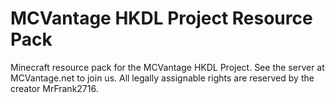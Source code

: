 # MCVantage HKDL Project Resource Pack
Minecraft resource pack for the MCVantage HKDL Project. See the server at MCVantage.net to join us. All legally assignable rights are reserved by the creator MrFrank2716.
